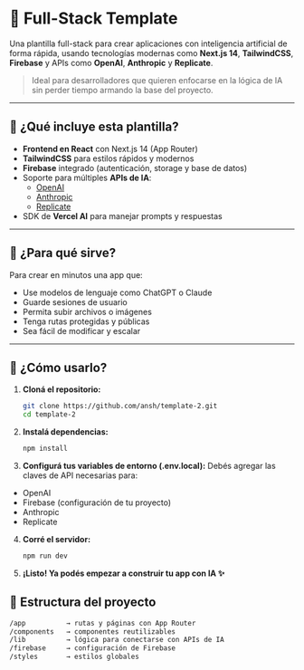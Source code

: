 # 🧩 Full-Stack Template

Una plantilla full-stack para crear aplicaciones con inteligencia artificial de forma rápida, usando tecnologías modernas como **Next.js 14**, **TailwindCSS**, **Firebase** y APIs como **OpenAI**, **Anthropic** y **Replicate**.

> Ideal para desarrolladores que quieren enfocarse en la lógica de IA sin perder tiempo armando la base del proyecto.

---

## 🚀 ¿Qué incluye esta plantilla?

- **Frontend en React** con Next.js 14 (App Router)
- **TailwindCSS** para estilos rápidos y modernos
- **Firebase** integrado (autenticación, storage y base de datos)
- Soporte para múltiples **APIs de IA**:
  - [OpenAI](https://openai.com/)
  - [Anthropic](https://www.anthropic.com/)
  - [Replicate](https://replicate.com/)
- SDK de **Vercel AI** para manejar prompts y respuestas

---

## 🎯 ¿Para qué sirve?

Para crear en minutos una app que:

- Use modelos de lenguaje como ChatGPT o Claude
- Guarde sesiones de usuario
- Permita subir archivos o imágenes
- Tenga rutas protegidas y públicas
- Sea fácil de modificar y escalar

---

## 🧪 ¿Cómo usarlo?

1. **Cloná el repositorio:**

   ```bash
   git clone https://github.com/ansh/template-2.git
   cd template-2

2. **Instalá dependencias:**

   ```bash
   npm install

3. **Configurá tus variables de entorno (.env.local):**
Debés agregar las claves de API necesarias para:

- OpenAI
- Firebase (configuración de tu proyecto)
- Anthropic
- Replicate

4. **Corré el servidor:**

   ```bash
   npm run dev

5. **¡Listo! Ya podés empezar a construir tu app con IA ✨**


## **📂 Estructura del proyecto**

   ```bash
   /app          → rutas y páginas con App Router
   /components   → componentes reutilizables
   /lib          → lógica para conectarse con APIs de IA
   /firebase     → configuración de Firebase
   /styles       → estilos globales

  



